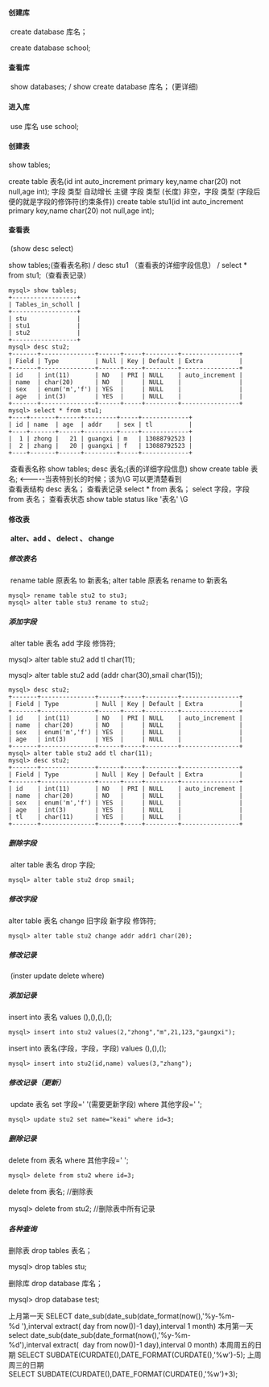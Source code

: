 #### 创建库             

​		    create database  库名；

​			  create database school;

#### 查看库              

​	                show databases;                  / show create database  库名；  (更详细)

#### 进入库           

​		        use  库名     use school;

#### 创建表	

show tables;           

 create table  表名(id      int       auto_increment primary key,name char(20) not null,age int);
                                 字段 类型   自动增长                  主键            字段    类型 (长度) 非空，字段  类型         (字段后便的就是字段的修饰符(约束条件))
     create table stu1(id int auto_increment primary key,name char(20) not null,age int);

#### 查看表

​                     (show   desc   select) 

show tables;(查看表名称)   /    desc   stu1 （查看表的详细字段信息）    /    select  * from stu1;（查看表记录）

```
mysql> show tables;
+------------------+
| Tables_in_scholl |
+------------------+
| stu              |
| stu1             |
| stu2             |
+------------------+
mysql> desc stu2;
+-------+---------------+------+-----+---------+----------------+
| Field | Type          | Null | Key | Default | Extra          |
+-------+---------------+------+-----+---------+----------------+
| id    | int(11)       | NO   | PRI | NULL    | auto_increment |
| name  | char(20)      | NO   |     | NULL    |                |
| sex   | enum('m','f') | YES  |     | NULL    |                |
| age   | int(3)        | YES  |     | NULL    |                |
+-------+---------------+------+-----+---------+----------------+
mysql> select * from stu1;
+----+-------+------+---------+-----+-------------+
| id | name  | age  | addr    | sex | tl          |
+----+-------+------+---------+-----+-------------+
|  1 | zhong |   21 | guangxi | m   | 13088792523 |
|  2 | zhang |   20 | guangxi | f   | 13088792523 |
+----+-------+------+---------+-----+-------------+
```

​     查看表名称      show tables;    desc  表名;(表的详细字段信息)      show create table   表名;    <-----当表特别长的时候；该为\G 可以更清楚看到               
     查看表结构      desc  表名；
     查看表记录      select   *   from  表名；     select   字段，字段  from  表名； 
     查看表状态      show  table status  like  '表名' \G

#### 修改表

​                    **alter、add 、 delect 、 change**

#####      修改表名        

​			rename table 原表名  to  新表名;   alter table 原表名 rename  to 新表名

```
mysql> rename table stu2 to stu3;
mysql> alter table stu3 rename to stu2;
```

#####      添加字段        

​		alter  table 表名  add  字段   修饰符;

mysql> alter table stu2 add tl char(11);

mysql> alter table stu2 add (addr char(30),smail char(15));

```
mysql> desc stu2;
+-------+---------------+------+-----+---------+----------------+
| Field | Type          | Null | Key | Default | Extra          |
+-------+---------------+------+-----+---------+----------------+
| id    | int(11)       | NO   | PRI | NULL    | auto_increment |
| name  | char(20)      | NO   |     | NULL    |                |
| sex   | enum('m','f') | YES  |     | NULL    |                |
| age   | int(3)        | YES  |     | NULL    |                |
+-------+---------------+------+-----+---------+----------------+
mysql> alter table stu2 add tl char(11);
mysql> desc stu2;
+-------+---------------+------+-----+---------+----------------+
| Field | Type          | Null | Key | Default | Extra          |
+-------+---------------+------+-----+---------+----------------+
| id    | int(11)       | NO   | PRI | NULL    | auto_increment |
| name  | char(20)      | NO   |     | NULL    |                |
| sex   | enum('m','f') | YES  |     | NULL    |                |
| age   | int(3)        | YES  |     | NULL    |                |
| tl    | char(11)      | YES  |     | NULL    |                |
+-------+---------------+------+-----+---------+----------------+

```

##### 删除字段 

​       alter   table  表名  drop  字段;  

```
mysql> alter table stu2 drop smail;
```

##### 修改字段        

alter table 表名 change  旧字段  新字段 修饰符;

```
mysql> alter table stu2 change addr addr1 char(20);
```

##### 修改记录                                         

​                     (inster  update  delete  where)

##### 添加记录 

insert  into  表名 values  (),(),(),();    

```
mysql> insert into stu2 values(2,"zhong","m",21,123,"gaungxi");
```

insert into  表名(字段，字段，字段)  values  (),(),(); 

```
mysql> insert into stu2(id,name) values(3,"zhang");
```

##### 修改记录（更新）   

​	update   表名  set 字段=' '(需要更新字段)   where   其他字段=' ';

```
mysql> update stu2 set name="keai" where id=3;
```

##### 删除记录        

 delete from  表名 where   其他字段=' '; 

```
mysql> delete from stu2 where id=3;
```

 delete from 表名; //删除表

mysql> delete from stu2;  //删除表中所有记录

##### 各种查询

删除表 drop tables  表名；

mysql> drop tables stu;

删除库  drop  database 库名； 

mysql> drop database test;



上月第一天 SELECT date_sub(date_sub(date_format(now(),'%y-%m-%d '),interval extract( day from now())-1 day),interval 1 month) 本月第一天 select date_sub(date_sub(date_format(now(),'%y-%m-%d'),interval extract(  day from now())-1 day),interval 0 month) 本周周五的日期 SELECT SUBDATE(CURDATE(),DATE_FORMAT(CURDATE(),'%w')-5); 上周周三的日期 SELECT SUBDATE(CURDATE(),DATE_FORMAT(CURDATE(),'%w')+3); 